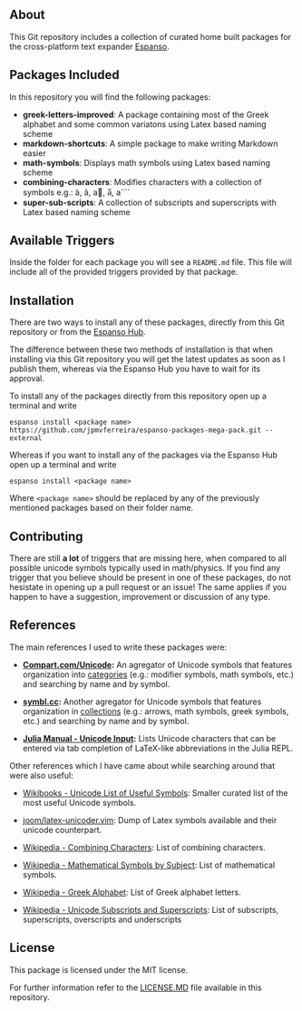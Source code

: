 ## About
This Git repository includes a collection of curated home built packages for the cross-platform text expander [Espanso](https://espanso.org/).

## Packages Included
In this repository you will find the following packages:

- **greek-letters-improved**: A package containing most of the Greek alphabet and some common variatons using Latex based naming scheme
- **markdown-shortcuts**: A simple package to make writing Markdown easier
- **math-symbols**: Displays math symbols using Latex based naming scheme
- **combining-characters**: Modifies characters with a collection of symbols e.g.: à, â, a⃗, a̅, a⃜
- **super-sub-scripts**: A collection of subscripts and superscripts with Latex based naming scheme

## Available Triggers
Inside the folder for each package you will see a `README.md` file. This file will include all of the provided triggers provided by that package.

## Installation
There are two ways to install any of these packages, directly from this Git repository or from the [Espanso Hub](https://hub.espanso.org/).

The difference between these two methods of installation is that when installing via this Git repository you will get the latest updates as soon as I publish them, whereas via the Espanso Hub you have to wait for its approval.

To install any of the packages directly from this repository open up a terminal and write
```
espanso install <package name> https://github.com/jpmvferreira/espanso-packages-mega-pack.git --external
```

Whereas if you want to install any of the packages via the Espanso Hub open up a terminal and write
```
espanso install <package name>
```

Where `<package name>` should be replaced by any of the previously mentioned packages based on their folder name.

## Contributing
There are still **a lot** of triggers that are missing here, when compared to all possible unicode symbols typically used in math/physics. If you find any trigger that you believe should be present in one of these packages, do not hesistate in opening up a pull request or an issue! The same applies if you happen to have a suggestion, improvement or discussion of any type.

## References
The main references I used to write these packages were:
- **[Compart.com/Unicode](https://www.compart.com/en/unicode):** An agregator of Unicode symbols that features organization into [categories](https://www.compart.com/en/unicode/category) (e.g.: modifier symbols, math symbols, etc.) and searching by name and by symbol.

- **[symbl.cc](https://unicode-table.com/en/):** Another agregator for Unicode symbols that features organization in [collections](https://unicode-table.com/en/sets/) (e.g.: arrows, math symbols, greek symbols, etc.) and searching by name and by symbol.

- **[Julia Manual - Unicode Input](https://docs.julialang.org/en/v1/manual/unicode-input/#Unicode-Input):** Lists Unicode characters that can be entered via tab completion of LaTeX-like abbreviations in the Julia REPL.

Other references which I have came about while searching around that were also useful:

- [Wikibooks - Unicode List of Useful Symbols](https://en.wikibooks.org/wiki/Unicode/List_of_useful_symbols): Smaller curated list of the most useful Unicode symbols.

- [joom/latex-unicoder.vim](https://github.com/joom/latex-unicoder.vim): Dump of Latex symbols available and their unicode counterpart.

- [Wikipedia - Combining Characters](https://en.wikipedia.org/wiki/Combining_character): List of combining characters.

- [Wikipedia - Mathematical Symbols by Subject](https://en.wikipedia.org/wiki/List_of_mathematical_symbols_by_subject): List of mathematical symbols.

- [Wikipedia - Greek Alphabet](https://en.wikipedia.org/wiki/Greek_alphabet): List of Greek alphabet letters.

- [Wikipedia - Unicode Subscripts and Superscripts](https://en.wikipedia.org/wiki/Unicode_subscripts_and_superscripts): List of subscripts, superscripts, overscripts and underscripts

## License
This package is licensed under the MIT license.

For further information refer to the [LICENSE.MD](./LICENSE.md) file available in this repository.
